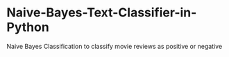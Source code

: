 # Naive-Bayes-Text-Classifier-in-Python
Naive Bayes Classification to classify movie reviews as positive or negative
